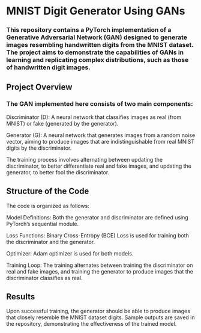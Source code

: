 # MNIST Digit Generator Using GANs

### This repository contains a PyTorch implementation of a Generative Adversarial Network (GAN) designed to generate images resembling handwritten digits from the MNIST dataset. The project aims to demonstrate the capabilities of GANs in learning and replicating complex distributions, such as those of handwritten digit images.

## Project Overview
### The GAN implemented here consists of two main components:

Discriminator (D): A neural network that classifies images as real (from MNIST) or fake (generated by the generator).

Generator (G): A neural network that generates images from a random noise vector, aiming to produce images that are indistinguishable from real MNIST digits by the discriminator.

The training process involves alternating between updating the discriminator, to better differentiate real and fake images, and updating the generator, to better fool the discriminator.

## Structure of the Code

The code is organized as follows:

Model Definitions: Both the generator and discriminator are defined using PyTorch’s sequential module.

Loss Functions: Binary Cross-Entropy (BCE) Loss is used for training both the discriminator and the generator.

Optimizer: Adam optimizer is used for both models.

Training Loop: The training alternates between training the discriminator on real and fake images, and training the generator to produce images that the discriminator classifies as real.

## Results
Upon successful training, the generator should be able to produce images that closely resemble the MNIST dataset digits. Sample outputs are saved in the repository, demonstrating the effectiveness of the trained model.
